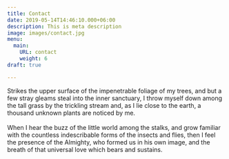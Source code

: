 ```yaml
---
title: Contact
date: 2019-05-14T14:46:10.000+06:00
description: This is meta description
image: images/contact.jpg
menu:
  main:
    URL: contact
    weight: 6
draft: true

---
```

Strikes the upper surface of the impenetrable foliage of my trees, and but a few stray gleams steal into the inner sanctuary, I throw myself down among the tall grass by the trickling stream and, as I lie close to the earth, a thousand unknown plants are noticed by me.<br><br>When I hear the buzz of the little world among the stalks, and grow familiar with the countless indescribable forms of the insects and flies, then I feel the presence of the Almighty, who formed us in his own image, and the breath of that universal love which bears and sustains.
